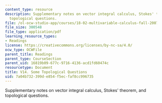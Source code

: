 ```yaml
---
content_type: resource
description: Supplementary notes on vector integral calculus, Stokes' theorem, and
  topological questions.
file: /ol-ocw-studio-app/courses/18-02-multivariable-calculus-fall-2007/7a04b732399de854f5ecfaf8cc996735_topological_ques.pdf
file_size: 300548
file_type: application/pdf
learning_resource_types:
- Readings
license: https://creativecommons.org/licenses/by-nc-sa/4.0/
ocw_type: OCWFile
parent_title: Readings
parent_type: CourseSection
parent_uid: 16819b09-677c-9716-4136-acd1fd60474c
resourcetype: Document
title: V14. Some Topological Questions
uid: 7a04b732-399d-e854-f5ec-faf8cc996735
---
```

Supplementary notes on vector integral calculus, Stokes' theorem, and topological questions.